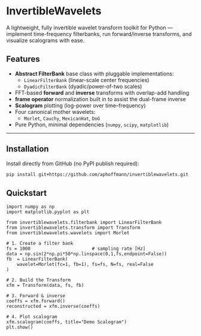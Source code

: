 # InvertibleWavelets
 
A lightweight, fully invertible wavelet transform toolkit for Python — implement time-frequency filterbanks, run forward/inverse transforms, and visualize scalograms with ease.


## Features

- **Abstract FilterBank** base class with pluggable implementations:
  - `LinearFilterBank` (linear-scale center frequencies)
  - `DyadicFilterBank` (dyadic/power-of-two scales)
- FFT-based **forward** and **inverse** transforms with overlap-add handling
- **frame operator** normalization built in to assist the dual-frame inverse
- **Scalogram** plotting (log-power over time–frequency)
- Four canonical mother wavelets:
  - `Morlet`, `Cauchy`, `MexicanHat`, `DoG`
- Pure Python, minimal dependencies (`numpy`, `scipy`, `matplotlib`)

---

## Installation

Install directly from GitHub (no PyPI publish required):

```bash
pip install git+https://github.com/aphoffmann/invertiblewavelets.git
```
## Quickstart
```
import numpy as np
import matplotlib.pyplot as plt

from invertiblewavelets.filterbank import LinearFilterBank
from invertiblewavelets.transform import Transform
from invertiblewavelets.wavelets import Morlet

# 1. Create a filter bank
fs = 1000                       # sampling rate [Hz]
data = np.sin(2*np.pi*50*np.linspace(0,1,fs,endpoint=False))
fb  = LinearFilterBank(
    wavelet=Morlet(fc=1, fb=1), fs=fs, N=fs, real=False
)

# 2. Build the Transform
xfm = Transform(data, fs, fb)

# 3. Forward & inverse
coeffs = xfm.forward()
reconstructed = xfm.inverse(coeffs)

# 4. Plot scalogram
xfm.scalogram(coeffs, title="Demo Scalogram")
plt.show()
```


